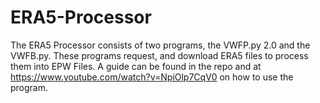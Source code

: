 # ERA5-Processor

The ERA5 Processor consists of two programs, the VWFP.py 2.0 and the VWFB.py. These programs request, and download ERA5 files to process them into EPW Files. A guide can be found in the repo and at https://www.youtube.com/watch?v=NpiOlp7CqV0 on how to use the program.
